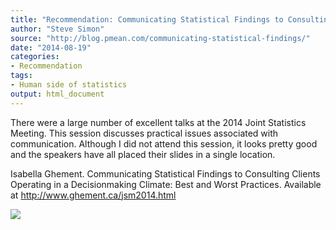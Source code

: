 ```yaml
---
title: "Recommendation: Communicating Statistical Findings to Consulting Clients Operating in a Decisionmaking Climate: Best and Worst Practices"
author: "Steve Simon"
source: "http://blog.pmean.com/communicating-statistical-findings/"
date: "2014-08-19"
categories:
- Recommendation
tags:
- Human side of statistics
output: html_document
---
```


There were a large number of excellent talks at the 2014 Joint
Statistics Meeting. This session discusses practical issues associated
with communication. Although I did not attend this session, it looks
pretty good and the speakers have all placed their slides in a single
location.

<!---More--->

Isabella Ghement. Communicating Statistical Findings to Consulting
Clients Operating in a Decisionmaking Climate: Best and Worst Practices.
Available at <http://www.ghement.ca/jsm2014.html>

![](http://www.pmean.com/images/images/14/communicating-statistical-findings01.png)




